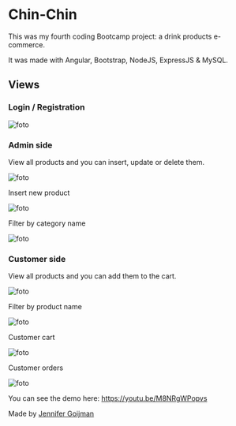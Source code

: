 # Chin-Chin

This was my fourth coding Bootcamp project: a drink products e-commerce.

It was made with Angular, Bootstrap, NodeJS, ExpressJS & MySQL.

## Views

### Login / Registration

![foto](home.png)

### Admin side

View all products and you can insert, update or delete them.

![foto](adminproducts.png)

Insert new product

![foto](adminproductsadd.png)

Filter by category name

![foto](admincategories.png) 

### Customer side

View all products and you can add them to the cart.

![foto](products.png)

Filter by product name

![foto](filterbyname.png)

Customer cart

![foto](cart.png) 

Customer orders

![foto](orders.png) 

You can see the demo here: https://youtu.be/M8NRgWPopvs

Made by [Jennifer Goijman](https://github.com/JenniferGoijman)
